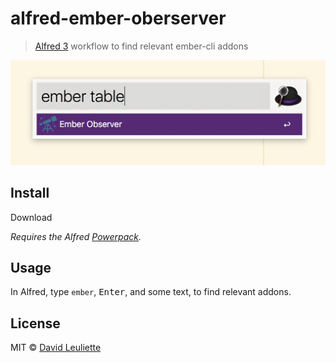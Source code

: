 # alfred-ember-oberserver

> [Alfred 3](https://www.alfredapp.com) workflow to find relevant ember-cli addons

<img src="screenshot.png">


## Install

Download

*Requires the Alfred [Powerpack](https://www.alfredapp.com/powerpack/).*

## Usage

In Alfred, type `ember`, <kbd>Enter</kbd>, and some text, to find relevant addons.

## License

MIT © [David Leuliette](https://davidl.fr)
